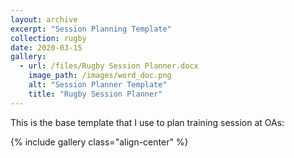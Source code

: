 ```yaml
---
layout: archive
excerpt: "Session Planning Template" 
collection: rugby
date: 2020-03-15
gallery:
  - url: /files/Rugby Session Planner.docx
    image_path: /images/word_doc.png
    alt: "Session Planner Template"
    title: "Rugby Session Planner"
---
```


This is the base template that I use to plan training session at OAs:

{% include gallery class="align-center" %}

